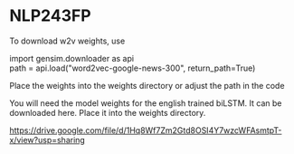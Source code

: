 # NLP243FP
To download w2v weights, use 

import gensim.downloader as api \
path = api.load("word2vec-google-news-300", return_path=True)

Place the weights into the weights directory or adjust
the path in the code

You will need the model weights for the english trained biLSTM.
It can be downloaded here. 
Place it into the weights directory.

https://drive.google.com/file/d/1Hq8Wf7Zm2Gtd8OSI4Y7wzcWFAsmtpT-x/view?usp=sharing

